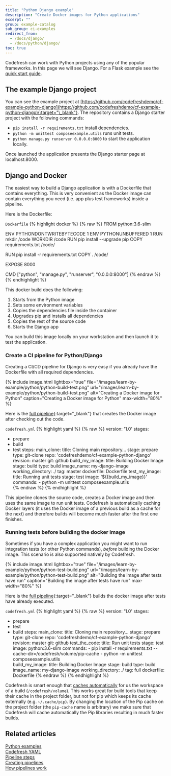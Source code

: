 ```yaml
---
title: "Python Django example"
description: "Create Docker images for Python applications"
excerpt: ""
group: example-catalog
sub_group: ci-examples
redirect_from:
  - /docs/django/
  - /docs/python/django/
toc: true
---
```

Codefresh can work with Python projects using any of the popular frameworks. In this page we will see Django. For a Flask example see the [quick start guide]({{site.baseurl}}/docs/getting-started/create-a-basic-pipeline/).

## The example Django project

You can see the example project at [https://github.com/codefreshdemo/cf-example-python-django](https://github.com/codefreshdemo/cf-example-python-django){:target="\_blank"}. The repository contains a Django starter project with the following commands:

* `pip install -r requirements.txt` install dependencies.
* `python -m unittest composeexample.utils` runs unit tests.
* `python manage.py runserver 0.0.0.0:8000` to start the application locally.


Once launched the application presents the Django starter page at localhost:8000. 

## Django and Docker 

The easiest way to build a Django application is with a Dockerfile that contains everything. This is very convenient as the Docker image can contain everything you need (i.e. app plus test frameworks) inside a pipeline.


Here is the Dockerfile:

 `Dockerfile`
{% highlight docker %}
{% raw %}
FROM python:3.6-slim

ENV PYTHONDONTWRITEBYTECODE 1
ENV PYTHONUNBUFFERED 1
RUN mkdir /code
WORKDIR /code
RUN pip install --upgrade pip
COPY requirements.txt /code/

RUN pip install -r requirements.txt
COPY . /code/

EXPOSE 8000

CMD ["python", "manage.py", "runserver", "0.0.0.0:8000"]
{% endraw %}
{% endhighlight %}

This docker build does the following:

1. Starts from the Python image
1. Sets some environment variables 
1. Copies the dependencies file inside the container
1. Upgrades pip and installs all dependencies
1. Copies the rest of the source code
1. Starts the Django app

You can build this image locally on your workstation and then launch it to test the application.

### Create a CI pipeline for Python/Django

Creating a CI/CD pipeline for Django is very easy if you already have the Dockerfile with all required dependencies.

{% include image.html 
lightbox="true" 
file="/images/learn-by-example/python/python-build-test.png" 
url="/images/learn-by-example/python/python-build-test.png" 
alt="Creating a Docker image for Python"
caption="Creating a Docker image for Python"
max-width="80%" 
%}

Here is the [full pipeline](https://github.com/codefresh-contrib/gradle-sample-app/blob/master/codefresh.yml){:target="\_blank"} that creates the Docker image after checking out the code.

 `codefresh.yml`
{% highlight yaml %}
{% raw %}
version: '1.0'
stages:
 - prepare
 - build
 - test
steps:
  main_clone:
    title: Cloning main repository...
    stage: prepare
    type: git-clone
    repo: 'codefreshdemo/cf-example-python-django'
    revision: master
    git: github
  build_my_image:
    title: Building Docker Image
    stage: build
    type: build
    image_name: my-django-image
    working_directory: ./
    tag: master
    dockerfile: Dockerfile
  test_my_image:
     title: Running unit tests
     stage: test
     image: '${{build_my_image}}'
     commands:
       - python -m unittest composeexample.utils     
{% endraw %}
{% endhighlight %}

This pipeline clones the source code, creates a Docker image and then uses the same image to run unit tests. Codefresh is automatically caching
Docker layers (it uses the Docker image of a previous build as a cache for the next) and therefore builds will become
much faster after the first one finishes.


### Running tests before building the docker image

Sometimes if you have a complex application you might want to run integration tests (or other Python commands), *before* building the Docker image. This scenario is also supported natively by Codefresh.


{% include image.html 
lightbox="true" 
file="/images/learn-by-example/python/python-test-build.png" 
url="/images/learn-by-example/python/python-test-build.png" 
alt="Building the image after tests have run"
caption="Building the image after tests have run"
max-width="80%" 
%}

Here is the [full pipeline](https://github.com/codefreshdemo/cf-example-python-django/blob/master/codefresh-build-after-test.yml){:target="\_blank"} builds the docker image after tests have already executed.

 `codefresh.yml`
{% highlight yaml %}
{% raw %}
version: '1.0'
stages:
 - prepare
 - test
 - build
steps:
  main_clone:
    title: Cloning main repository...
    stage: prepare
    type: git-clone
    repo: 'codefreshdemo/cf-example-python-django'
    revision: master
    git: github
  test_the_code:
     title: Run unit tests
     stage: test
     image: python:3.6-slim
     commands:
       - pip install -r requirements.txt --cache-dir=/codefresh/volume/pip-cache 
       - python -m unittest composeexample.utils    
  build_my_image:
    title: Building Docker Image
    stage: build
    type: build
    image_name: my-django-image
    working_directory: ./
    tag: full
    dockerfile: Dockerfile
{% endraw %}
{% endhighlight %}

Codefresh is smart enough that [caches automatically]({{site.baseurl}}/docs/pipelines/pipeline-caching/) for us the workspace of a build (`/codefresh/volume`). This works great for build tools that keep their cache in the project folder, but not for pip which keeps its cache externally (e.g. `~/.cache/pip`). By changing the location of the Pip cache on the project folder (the `pip-cache` name is arbitrary) we make sure that Codefresh will cache automatically the Pip libraries resulting in much faster builds.

## Related articles
[Python examples]({{site.baseurl}}/docs/example-catalog/ci-examples/python/)  
[Codefresh YAML]({{site.baseurl}}/docs/pipelines/what-is-the-codefresh-yaml/)  
[Pipeline steps]({{site.baseurl}}/docs/pipelines/steps/)  
[Creating pipelines]({{site.baseurl}}/docs/pipelines/pipelines/)  
[How pipelines work]({{site.baseurl}}/docs/pipelines/introduction-to-codefresh-pipelines/)  